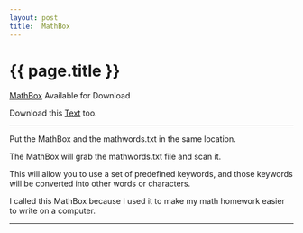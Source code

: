 ```yaml
---
layout: post
title:  MathBox
---
```


{{ page.title }}
================

[MathBox][] Available for Download

Download this [Text][] too.

---

Put the MathBox and the mathwords.txt in the same location. 

The MathBox will grab the mathwords.txt file and scan it.

This will allow you to use a set of predefined keywords, and those keywords will be converted into other words or characters. 

I called this MathBox because I used it to make my math homework easier to write on a computer.

---

[MathBox]: https://raw.github.com/misterdustinface/MathBox/master/MathBox.jar
[Text]: https://raw.github.com/misterdustinface/MathBox/master/src/mathwords.txt

